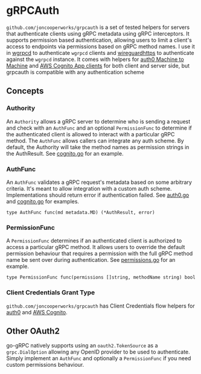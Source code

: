 # gRPCAuth
`github.com/joncooperworks/grpcauth` is a set of tested helpers for servers that authenticate clients using gRPC metadata using gRPC interceptors.
It supports permission based authentication, allowing users to limit a client's access to endpoints via permissions based on gRPC method names.
I use it in [wgrpcd](https://github.com/joncooperworks/wgrpcd) to authenticate `wgrpcd` clients and [wireguardhttps](https://github.com/joncooperworks/wireguardhttps) to authenticate against the `wgrpcd` instance.
It comes with helpers for [auth0 Machine to Machine](https://auth0.com/machine-to-machine) and [AWS Cognito App clients](https://docs.aws.amazon.com/cognito/latest/developerguide/amazon-cognito-user-pools-using-tokens-verifying-a-jwt.html) for both client and server side, but grpcauth is compatible with any authentication scheme

## Concepts

### Authority
An `Authority` allows a gRPC server to determine who is sending a request and check with an `AuthFunc` and an  optional `PermissionFunc` to determine if the authenticated client is allowed to interact with a particular gRPC method.
The `AuthFunc` allows callers can integrate any auth scheme.
By default, the Authority will take the method names as permission strings in the AuthResult.
See [cognito.go](./cognito.go) for an example.

### AuthFunc
An `AuthFunc` validates a gRPC request's metadata based on some arbitrary criteria.
It's meant to allow integration with a custom auth scheme.
Implementations should return error if authentication failed.
See [auth0.go](./auth0.go) and [cognito.go](./cognito.go) for examples.
```
type AuthFunc func(md metadata.MD) (*AuthResult, error)
```

### PermissionFunc
A `PermissionFunc` determines if an authenticated client is authorized to access a particular gRPC method.
It allows users to override the default permission behaviour that requires a permission with the full gRPC
method name be sent over during authentication.
See [permissions.go](./permissions.go) for an example.
```
type PermissionFunc func(permissions []string, methodName string) bool
```

### Client Credentials Grant Type
`github.com/joncooperworks/grpcauth` has Client Credentials flow helpers for [auth0](https://auth0.com/machine-to-machine) and [AWS Cognito](https://aws.amazon.com/cognito/).

## Other OAuth2
go-gRPC natively supports using an `oauth2.TokenSource` as a `grpc.DialOption` allowing any OpenID provider to be used to authenticate.
Simply implement an `AuthFunc` and optionally a `PermissionFunc` if you need custom permissions behaviour.